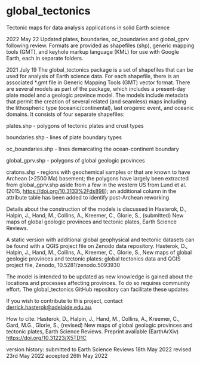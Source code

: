 # global_tectonics
 Tectonic maps for data analysis applications in solid Earth science

2022 May 22
Updated plates, boundaries, oc_boundaries and global_gprv following review.  Formats are provided as shapefiles (shp), generic mapping tools (GMT), and keyhole markup language (KML) for use with Google Earth, each in separate folders.

2021 July 19
The global_tectonics package is a set of shapefiles that can be used for analysis of Earth science data.  For each shapefile, there is an associated *.gmt file in Generic Mapping Tools (GMT) vector format.  There are several models as part of the package, which includes a present-day plate model and a geologic province model.  The models include metadata that permit the creation of several related (and seamless) maps including the lithospheric type (oceanic/continental), last orogenic event, and oceanic domains.  It consists of four separate shapefiles:

  plates.shp - polygons of tectonic plates and crust types

  boundaries.shp - lines of plate boundary types

  oc_boundaries.shp - lines demarcating the ocean-continent boundary

  global_gprv.shp - polygons of global geologic provinces
  
  cratons.shp - regions with geochemical samples or that are known to have Archean (>2500 Ma) basement;  the polygons have largely been extracted from global_gprv.shp aside from a few in the western US from Lund et al. (2015, https://doi.org/10.3133%2Fds898);  an additional column in the attribute table has been added to identify post-Archean reworking

Details about the construction of the models is discussed in Hasterok, D., Halpin, J., Hand, M., Collins, A., Kreemer, C., Glorie, S., (submitted) New maps of global geologic provinces and tectonic plates, Earth Science Reviews.

A static version with additional global geophysical and tectonic datasets can be found with a QGIS project file on Zenodo data repository.  Hasterok, D., Halpin, J., Hand, M., Collins, A., Kreemer, C., Glorie, S., New maps of global geologic provinces and tectonic plates: global tectonics data and QGIS project file, Zenodo, 10.5281/zenodo.5093930

The model is intended to be updated as new knowledge is gained about the locations and processes affecting provinces.  To do so requires community effort.  The global_tectonics GitHub repository can facilitate these updates.

If you wish to contribute to this project, contact derrick.hasterok@adelaide.edu.au.

How to cite: Hasterok, D., Halpin, J., Hand, M., Collins, A., Kreemer, C., Gard, M.G., Glorie, S., (revised) New maps of global geologic provinces and tectonic plates, Earth Science Reviews. Preprint available (EarthArXiv) https://doi.org/10.31223/X5TD1C

version history:
submitted to Earth Science Reviews 18th May 2022
revised 23rd May 2022
accepted 26th May 2022

